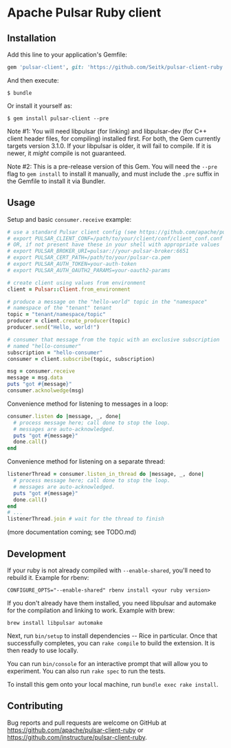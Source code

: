 # Apache Pulsar Ruby client

## Installation

Add this line to your application's Gemfile:

```ruby
gem 'pulsar-client', git: 'https://github.com/Seitk/pulsar-client-ruby', branch: '3.1.0'
```

And then execute:

    $ bundle

Or install it yourself as:

    $ gem install pulsar-client --pre

Note #1: You will need libpulsar (for linking) and libpulsar-dev (for
C++ client header files, for compiling) installed first. For both, the
Gem currently targets version 3.1.0. If your libpulsar is older, it will
fail to compile. If it is newer, it _might_ compile is not guaranteed.

Note #2: This is a pre-release version of this Gem. You will need the
`--pre` flag to `gem install` to install it manually, and must include
the `.pre` suffix in the Gemfile to install it via Bundler.

## Usage

Setup and basic `consumer.receive` example:

```ruby
# use a standard Pulsar client config (see https://github.com/apache/pulsar/blob/master/conf/client.conf)
# export PULSAR_CLIENT_CONF=/path/to/your/client/conf/client_conf.conf
# OR, if not present have these in your shell with appropriate values
# export PULSAR_BROKER_URI=pulsar://your-pulsar-broker:6651
# export PULSAR_CERT_PATH=/path/to/your/pulsar-ca.pem
# export PULSAR_AUTH_TOKEN=your-auth-token
# export PULSAR_AUTH_OAUTH2_PARAMS=your-oauth2-params

# create client using values from environment
client = Pulsar::Client.from_environment

# produce a message on the "hello-world" topic in the "namespace"
# namespace of the "tenant" tenant
topic = "tenant/namespace/topic"
producer = client.create_producer(topic)
producer.send("Hello, world!")

# consumer that message from the topic with an exclusive subscription
# named "hello-consumer"
subscription = "hello-consumer"
consumer = client.subscribe(topic, subscription)

msg = consumer.receive
message = msg.data
puts "got #{message}"
consumer.acknolwedge(msg)
```

Convenience method for listening to messages in a loop:

```ruby
consumer.listen do |message, _, done|
  # process message here; call done to stop the loop.
  # messages are auto-acknowledged.
  puts "got #{message}"
  done.call()
end
```

Convenience method for listening on a separate thread:

```ruby
listenerThread = consumer.listen_in_thread do |message, _, done|
  # process message here; call done to stop the loop.
  # messages are auto-acknowledged.
  puts "got #{message}"
  done.call()
end
# ...
listenerThread.join # wait for the thread to finish
```

(more documentation coming; see TODO.md)

## Development

If your ruby is not already compiled with `--enable-shared`, you'll need
to rebuild it. Example for rbenv:

```
CONFIGURE_OPTS="--enable-shared" rbenv install <your ruby version>
```

If you don't already have them installed, you need libpulsar and
automake for the compilation and linking to work. Example with brew:

```
brew install libpulsar automake
```

Next, run `bin/setup` to install dependencies -- Rice in particular.
Once that successfully completes, you can `rake compile` to build the
extension. It is then ready to use locally.

You can run `bin/console` for an interactive prompt that will
allow you to experiment. You can also run `rake spec` to run the tests.

To install this gem onto your local machine, run `bundle exec rake
install`.

## Contributing

Bug reports and pull requests are welcome on GitHub at
https://github.com/apache/pulsar-client-ruby or
https://github.com/instructure/pulsar-client-ruby.
